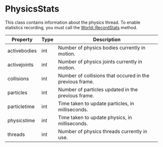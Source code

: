 # PhysicsStats #
This class contains information about the physics thread. To enable statistics recording, you must call the [World::RecordStats](API_World_RecordStats.md) method.

| Property | Type | Description |
| ----- | ----- | ----- |
|		 activebodies | int | Number of physics bodies currently in motion. |
|		 activejoints | int | Number of physics joints currently in motion. |
|		 collisions | int | Number of collisions that occured in the previous frame. |
|		 particles | int | Number of particles updated in the previous frame. |
|		 particletime | int | Time taken to update particles, in milliseconds. |
|		 physicstime | int | Time taken to update physics, in milliseconds. |
| 		 threads | int | Number of physics threads currently in use. |
